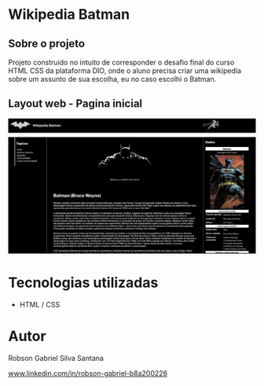 # Wikipedia Batman


## Sobre o projeto

Projeto construido no intuito de corresponder o desafio final do curso HTML CSS da plataforma DIO, onde o aluno precisa criar uma wikipedia sobre um assunto de sua escolha, eu no caso escolhi o Batman.


## Layout web - Pagina inicial
![Web 1](https://github.com/Cyber-L4b/Wikipedia-Batman--DesafioDio/blob/main/assets/print.png)

# Tecnologias utilizadas
- HTML / CSS


# Autor

Robson Gabriel Silva Santana

www.linkedin.com/in/robson-gabriel-b8a200226
